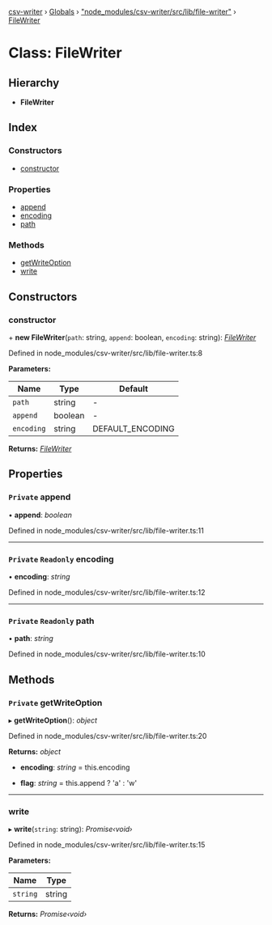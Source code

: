 [csv-writer](../README.md) › [Globals](../globals.md) › ["node_modules/csv-writer/src/lib/file-writer"](../modules/_node_modules_csv_writer_src_lib_file_writer_.md) › [FileWriter](_node_modules_csv_writer_src_lib_file_writer_.filewriter.md)

# Class: FileWriter

## Hierarchy

* **FileWriter**

## Index

### Constructors

* [constructor](_node_modules_csv_writer_src_lib_file_writer_.filewriter.md#constructor)

### Properties

* [append](_node_modules_csv_writer_src_lib_file_writer_.filewriter.md#private-append)
* [encoding](_node_modules_csv_writer_src_lib_file_writer_.filewriter.md#private-readonly-encoding)
* [path](_node_modules_csv_writer_src_lib_file_writer_.filewriter.md#private-readonly-path)

### Methods

* [getWriteOption](_node_modules_csv_writer_src_lib_file_writer_.filewriter.md#private-getwriteoption)
* [write](_node_modules_csv_writer_src_lib_file_writer_.filewriter.md#write)

## Constructors

###  constructor

\+ **new FileWriter**(`path`: string, `append`: boolean, `encoding`: string): *[FileWriter](_node_modules_csv_writer_src_lib_file_writer_.filewriter.md)*

Defined in node_modules/csv-writer/src/lib/file-writer.ts:8

**Parameters:**

Name | Type | Default |
------ | ------ | ------ |
`path` | string | - |
`append` | boolean | - |
`encoding` | string | DEFAULT_ENCODING |

**Returns:** *[FileWriter](_node_modules_csv_writer_src_lib_file_writer_.filewriter.md)*

## Properties

### `Private` append

• **append**: *boolean*

Defined in node_modules/csv-writer/src/lib/file-writer.ts:11

___

### `Private` `Readonly` encoding

• **encoding**: *string*

Defined in node_modules/csv-writer/src/lib/file-writer.ts:12

___

### `Private` `Readonly` path

• **path**: *string*

Defined in node_modules/csv-writer/src/lib/file-writer.ts:10

## Methods

### `Private` getWriteOption

▸ **getWriteOption**(): *object*

Defined in node_modules/csv-writer/src/lib/file-writer.ts:20

**Returns:** *object*

* **encoding**: *string* = this.encoding

* **flag**: *string* = this.append ? 'a' : 'w'

___

###  write

▸ **write**(`string`: string): *Promise‹void›*

Defined in node_modules/csv-writer/src/lib/file-writer.ts:15

**Parameters:**

Name | Type |
------ | ------ |
`string` | string |

**Returns:** *Promise‹void›*
